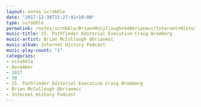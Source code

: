 ```yaml
---
layout: notes_scrobble
date: "2017-12-30T15:27:41+10:00"
type: scrobble
permalink: /notes/scrobble/Brian+McCullough+%40brianmcc/Internet+History+Podcast/9fc44d50408617d7ab174c8818811739a39b402d.html
music-title: 25. Pathfinder Editorial Executive Craig Bromberg
music-artist: Brian McCullough @brianmcc
music-album: Internet History Podcast
music-play-count: "1"
categories:
- scrobble
- December
- 2017
- 30
- 25. Pathfinder Editorial Executive Craig Bromberg
- Brian McCullough @brianmcc
- Internet History Podcast
---
```


